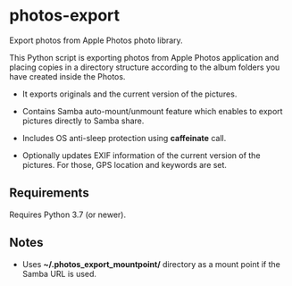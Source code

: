 # photos-export
Export photos from Apple Photos photo library.

This Python script is exporting photos from Apple Photos application and placing copies in a directory structure according to the album folders you have created inside the Photos.

- It exports originals and the current version of the pictures.

- Contains Samba auto-mount/unmount feature which enables to export pictures directly to Samba share.

- Includes OS anti-sleep protection using **caffeinate** call.

- Optionally updates EXIF information of the current version of the pictures. For those, GPS location and keywords are set.

## Requirements

Requires Python 3.7 (or newer).

## Notes

- Uses **~/.photos_export_mountpoint/** directory as a mount point if the Samba URL is used.
